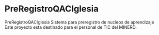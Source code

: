 # PreRegistroQACIglesia
PreRegistroQACIglesia Sistema para preregistro de nucleos de aprendizaje Este proyecto esta destinado para el personal de TIC del MINERD.
